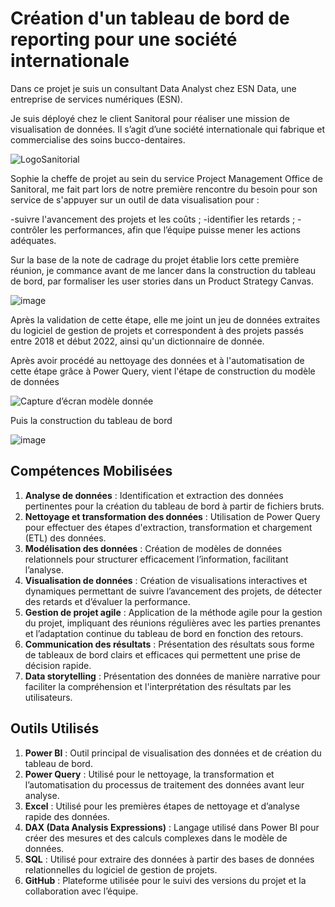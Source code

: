 # Création d'un tableau de bord de reporting pour une société internationale

Dans ce projet je suis un consultant Data Analyst chez ESN Data, une entreprise de services numériques (ESN).

Je suis déployé chez le client Sanitoral pour réaliser une mission de visualisation de données. Il s’agit d’une société internationale qui fabrique et commercialise des soins bucco-dentaires. 

![LogoSanitorial](https://github.com/user-attachments/assets/5a0825ca-2972-4e29-b8e8-9e2e5dba2491)

Sophie la cheffe de projet au sein du service Project Management Office de Sanitoral, me fait part lors de notre première rencontre du besoin pour son service de s'appuyer sur un outil de data visualisation pour :

-suivre l'avancement des projets et les coûts ;
-identifier les retards ;
-contrôler les performances, afin que l’équipe puisse mener les actions adéquates.

Sur la base de la note de cadrage du projet établie lors cette première réunion, je commance avant de me lancer dans la construction du tableau de bord, par  formaliser les user stories dans un Product Strategy Canvas.

![image](https://github.com/user-attachments/assets/484bd5a0-2176-48d7-a632-c64a8614c2f8)

Après la validation de cette étape, elle me joint un jeu de données extraites du logiciel de gestion de projets et correspondent à des projets passés entre 2018 et début 2022, ainsi qu'un dictionnaire de donnée.

Après avoir procédé au nettoyage des données et à l'automatisation de cette étape grâce à Power Query, vient l'étape de construction du modèle de données

![Capture d’écran modèle donnée](https://github.com/user-attachments/assets/04bf7da9-1831-4b33-a56d-71f2313e7dd3)

Puis la construction du tableau de bord

![image](https://github.com/user-attachments/assets/81369059-b40c-42fc-a0dd-23c2372a9989)



## Compétences Mobilisées

1. **Analyse de données** : Identification et extraction des données pertinentes pour la création du tableau de bord à partir de fichiers bruts.
2. **Nettoyage et transformation des données** : Utilisation de Power Query pour effectuer des étapes d'extraction, transformation et chargement (ETL) des données.
3. **Modélisation des données** : Création de modèles de données relationnels pour structurer efficacement l’information, facilitant l’analyse.
4. **Visualisation de données** : Création de visualisations interactives et dynamiques permettant de suivre l’avancement des projets, de détecter des retards et d’évaluer la performance.
5. **Gestion de projet agile** : Application de la méthode agile pour la gestion du projet, impliquant des réunions régulières avec les parties prenantes et l’adaptation continue du tableau de bord en fonction des retours.
6. **Communication des résultats** : Présentation des résultats sous forme de tableaux de bord clairs et efficaces qui permettent une prise de décision rapide.
7. **Data storytelling** : Présentation des données de manière narrative pour faciliter la compréhension et l'interprétation des résultats par les utilisateurs.

## Outils Utilisés

1. **Power BI** : Outil principal de visualisation des données et de création du tableau de bord.
2. **Power Query** : Utilisé pour le nettoyage, la transformation et l’automatisation du processus de traitement des données avant leur analyse.
3. **Excel** : Utilisé pour les premières étapes de nettoyage et d’analyse rapide des données.
4. **DAX (Data Analysis Expressions)** : Langage utilisé dans Power BI pour créer des mesures et des calculs complexes dans le modèle de données.
5. **SQL** : Utilisé pour extraire des données à partir des bases de données relationnelles du logiciel de gestion de projets.
6. **GitHub** : Plateforme utilisée pour le suivi des versions du projet et la collaboration avec l’équipe.
